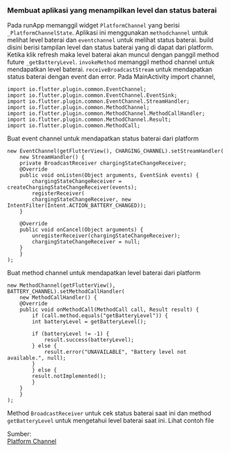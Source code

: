 ### Membuat aplikasi yang menampilkan level dan status baterai
Pada runApp memanggil widget `PlatformChannel` yang berisi `_PlatformChannelState`. 
Aplikasi ini menggunakan `methodchannel` untuk melihat level baterai dan `eventchannel` untuk melihat status baterai. 
build disini berisi tampilan level dan status baterai yang di dapat dari platform. 
Ketika klik refresh maka level baterai akan muncul dengan panggil method future `_getBatteryLevel`. 
`invokeMethod` memanggil method channel untuk mendapatkan level baterai. 
`receiveBroadcastStream` untuk mendapatkan status baterai dengan event dan error. 
Pada MainActivity import channel,
```
import io.flutter.plugin.common.EventChannel;
import io.flutter.plugin.common.EventChannel.EventSink;
import io.flutter.plugin.common.EventChannel.StreamHandler;
import io.flutter.plugin.common.MethodChannel;
import io.flutter.plugin.common.MethodChannel.MethodCallHandler;
import io.flutter.plugin.common.MethodChannel.Result;
import io.flutter.plugin.common.MethodCall;
```
Buat event channel untuk mendapatkan status baterai dari platform
```
new EventChannel(getFlutterView(), CHARGING_CHANNEL).setStreamHandler(
    new StreamHandler() {
    private BroadcastReceiver chargingStateChangeReceiver;
    @Override
    public void onListen(Object arguments, EventSink events) {
        chargingStateChangeReceiver = createChargingStateChangeReceiver(events);
        registerReceiver(
        chargingStateChangeReceiver, new IntentFilter(Intent.ACTION_BATTERY_CHANGED));
    }

    @Override
    public void onCancel(Object arguments) {
        unregisterReceiver(chargingStateChangeReceiver);
        chargingStateChangeReceiver = null;
    }
    }
);
```
Buat method channel untuk mendapatkan level baterai dari platform
```
new MethodChannel(getFlutterView(), BATTERY_CHANNEL).setMethodCallHandler(
    new MethodCallHandler() {
    @Override
    public void onMethodCall(MethodCall call, Result result) {
        if (call.method.equals("getBatteryLevel")) {
        int batteryLevel = getBatteryLevel();

        if (batteryLevel != -1) {
            result.success(batteryLevel);
        } else {
            result.error("UNAVAILABLE", "Battery level not available.", null);
        }
        } else {
        result.notImplemented();
        }
    }
    }
);
```
Method `BroadcastReceiver` untuk cek status baterai saat ini dan method `getBatteryLevel` untuk mengetahui level baterai saat ini. 
Lihat contoh file []()\
![]()

Sumber:\
[Platform Channel](https://github.com/flutter/flutter/tree/master/examples/platform_channel)